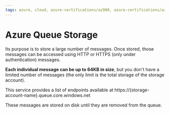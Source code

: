 ```yaml
---
tags: azure, cloud, azure-certifications/az900, azure-certifications/az204, storage
---
```


# Azure Queue Storage

Its purpose is to store a large number of messages. Once stored, those messages can be accessed using HTTP or HTTPS (only under authentication) messages.

**Each individual message can be up to 64KB in size**, but you don't have a limited number of messages (the only limit is the total storage of the storage account).

This service provides a list of endpoints available at  https://{storage-account-name}.queue.core.windows.net

These messages are stored on disk until they are removed from the queue.
